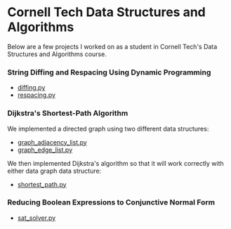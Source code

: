 # Cornell Tech Data Structures and Algorithms 

Below are a few projects I worked on as a student in Cornell Tech's Data Structures and Algorithms course. 

### String Diffing and Respacing Using Dynamic Programming

- [diffing.py](https://github.com/barkadosh1/Cornell-Tech-Data-Structures-and-Algorithms/blob/master/diffing.py)
- [respacing.py](https://github.com/barkadosh1/Cornell-Tech-Data-Structures-and-Algorithms/blob/master/respacing.py)

### Dijkstra's Shortest-Path Algorithm 

We implemented a directed graph using two different data structures:

- [graph_adjacency_list.py](https://github.com/barkadosh1/Cornell-Tech-Data-Structures-and-Algorithms/blob/master/graph_adjacency_list.py)
- [graph_edge_list.py](https://github.com/barkadosh1/Cornell-Tech-Data-Structures-and-Algorithms/blob/master/graph_edge_list.py)

We then implemented Dijkstra's algorithm so that it will work correctly with either data graph data structure:

- [shortest_path.py](https://github.com/barkadosh1/Cornell-Tech-Data-Structures-and-Algorithms/blob/master/shortest_path.py)

### Reducing Boolean Expressions to Conjunctive Normal Form

- [sat_solver.py](https://github.com/barkadosh1/Cornell-Tech-Data-Structures-and-Algorithms/blob/master/sat_solver.py)


